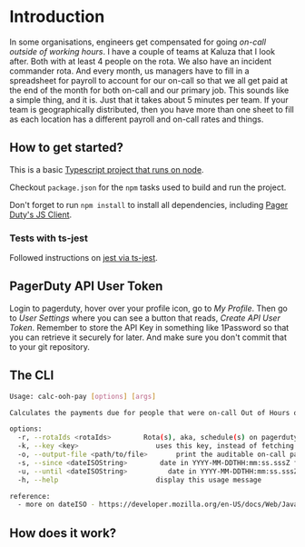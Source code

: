 # Introduction

In some organisations, engineers get compensated for going *on-call outside of working hours*. I have a couple of teams at Kaluza that I look after. Both with at least 4 people on the rota. We also have an incident commander rota. And every month, us managers have to fill in a spreadsheet for payroll to account for our on-call so that we all get paid at the end of the month for both on-call and our primary job. This sounds like a simple thing, and it is. Just that it takes about 5 minutes per team. If your team is geographically distributed, then you have more than one sheet to fill as each location has a different payroll and on-call rates and things.

## How to get started?

This is a basic [Typescript project that runs on node](https://nodejs.org/en/learn/getting-started/nodejs-with-typescript).

Checkout `package.json` for the `npm` tasks used to build and run the project.

Don't forget to run `npm install` to install all dependencies, including [Pager Duty's JS Client](https://github.com/PagerDuty/pdjs).

### Tests with ts-jest

Followed instructions on [jest via ts-jest](https://jestjs.io/docs/getting-started#via-ts-jest).

## PagerDuty API User Token

Login to pagerduty, hover over your profile icon, go to *My Profile*. Then go to *User Settings* where you can see a button that reads, *Create API User Token*. Remember to store the API Key in something like 1Password so that you can retrieve it securely for later. And make sure you don't commit that to your git repository.

## The CLI

```sh
Usage: calc-ooh-pay [options] [args]

Calculates the payments due for people that were on-call Out of Hours on Pagerduty

options:
  -r, --rotaIds <rotaIds>        Rota(s), aka, schedule(s) on pagerduty, accepts comma separated list of scheduleIds - e.g. PTOC5MW or PTOC5MW,PLNOGFB
  -k, --key <key>                   uses this key, instead of fetching from API_TOKEN env var
  -o, --output-file <path/to/file>       print the auditable on-call payments matrix in the file
  -s, --since <dateISOString>        date in YYYY-MM-DDTHH:mm:ss.sssZ format
  -u, --until <dateISOString>          date in YYYY-MM-DDTHH:mm:ss.sssZ format
  -h, --help                        display this usage message

reference:
  - more on dateISO - https://developer.mozilla.org/en-US/docs/Web/JavaScript/Reference/Global_Objects/Date/toISOString
```

## How does it work?

